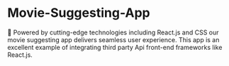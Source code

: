 # Movie-Suggesting-App
🚀 Powered by cutting-edge technologies including React.js and CSS our movie suggesting app delivers seamless user experience. This app is an excellent example of integrating third party Api front-end frameworks like React.js. 
